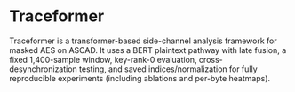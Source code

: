 # Traceformer
Traceformer is a transformer-based side-channel analysis framework for masked AES on ASCAD. It uses a BERT plaintext pathway with late fusion, a fixed 1,400-sample window, key-rank-0 evaluation, cross-desynchronization testing, and saved indices/normalization for fully reproducible experiments (including ablations and per-byte heatmaps).
